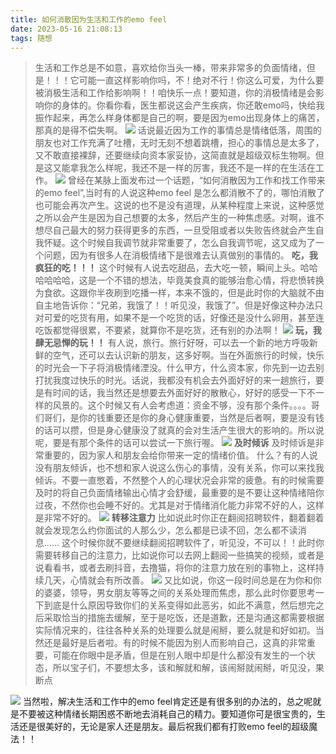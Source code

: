```yaml
---
title: 如何消散因为生活和工作的emo feel
date: 2023-05-16 21:08:13
tags: 随想
---
```


> 生活和工作总是不如意，喜欢给你当头一棒，带来非常多的负面情绪，但是！！！它可能一直这样影响你吗，不！绝对不行！你这么可爱，为什么要被消极生活和工作给影响啊！！咱快乐一点！要知道，你的消极情绪是会影响你的身体的。你看你看，医生都说这会产生疾病，你还敢emo吗，快给我振作起来，再怎么样身体都是自己的啊，要是因为emo出现身体上的痛苦，那真的是得不偿失啊。
[![](https://pic3.zhimg.com/80/v2-6665406991202955c01573b42e75c63a_720w.webp)](http://pic3.zhimg.com/80/v2-6665406991202955c01573b42e75c63a_720w.webp)
     话说最近因为工作的事情总是情绪低落，周围的朋友也对工作充满了吐槽，无时无刻不想着跳槽，担心的事情总是太多了，又不敢直接裸辞，还要继续向资本家妥协，这简直就是超级双标生物啊。但是这又能拿我怎么样呢，我还不是一样的厉害，我还不是一样的在生活在工作。
[![](https://pic3.zhimg.com/80/v2-f6c08b45b439f4e8c54418f1b7b2b13e_720w.webp)](http://pic3.zhimg.com/80/v2-f6c08b45b439f4e8c54418f1b7b2b13e_720w.webp)
      曾经在某脉上面发布过一个话题，“如何消散因为工作和找工作带来的emo feel”,当时有的人说这种emo feel 是怎么都消散不了的，哪怕消散了也可能会再次产生。这说的也不是没有道理，从某种程度上来说，这种感觉之所以会产生是因为自己想要的太多，然后产生的一种焦虑感。对啊，谁不想尽自己最大的努力获得更多的东西，一旦受阻或者以失败告终就会产生自我怀疑。这个时候自我调节就非常重要了，怎么自我调节呢，这又成为了一个问题，因为有很多人在消极情绪下是很难去认真做别的事情的。
**吃，我疯狂的吃！！！**
      这个时候有人说去吃甜品，去大吃一顿，瞬间上头。哈哈哈哈哈哈，这是一个不错的想法，毕竟美食真的能够治愈心情，将悲愤转换为食欲。这跟你半夜刷到吃播一样，本来不饿的，但是此时你的大脑就不由自主地告诉你：“兄弟，我饿了！！听见没，我饿了”。但是好像这种办法只对可爱的吃货有用，如果不是一个吃货的话，好像还是没什么卵用，甚至连吃饭都觉得很累，不要紧，就算你不是吃货，还有别的办法啊！
[![](https://pic4.zhimg.com/80/v2-80f9d35ffd2fd9d6f74e9f10500b7977_720w.webp)](http://pic4.zhimg.com/80/v2-80f9d35ffd2fd9d6f74e9f10500b7977_720w.webp)
**玩，我肆无忌惮的玩！！**
    有人说，旅行。旅行好呀，可以去一个新的地方呼吸新鲜的空气，还可以去认识新的朋友，这多好啊。当在外面旅行的时候，快乐的时光会一下子将消极情绪湮没。什么甲方，什么资本家，你先到一边去别打扰我度过快乐的时光。话说，我都没有机会去外面好好的来一趟旅行，要是有时间的话，我当然还是想要去外面好好的散散心，好好的感受一下不一样的风景的。这个时候又有人会考虑道：资金不够，没有那个条件。。。。哥们哥们，是你的钱重要还是你的身心健康重要，当然是后者啊，要是没有钱的话可以攒，但是身心健康没了就真的会对生活产生很大的影响的。所以说呢，要是有那个条件的话可以尝试一下旅行喔。
[![](https://pic3.zhimg.com/80/v2-57829dc5b13fbe0b0bcde5c2c9cf58f2_720w.webp)](http://pic3.zhimg.com/80/v2-57829dc5b13fbe0b0bcde5c2c9cf58f2_720w.webp)
**及时倾诉**
   及时倾诉是非常重要的，因为家人和朋友会给你带来一定的情绪价值。
   什么？有的人说没有朋友倾诉，也不想和家人说这么伤心的事情，没有关系，你可以来找我倾诉。不要一直憋着，不然整个人的心理状况会非常的疲惫。有的时候需要及时的将自己负面情绪输出心情才会舒缓，最重要的是不要让这种情绪陪你过夜，不然你也会睡不好的。尤其是对于情绪消化能力非常不好的人，这样是非常不好的。
[![](https://pic1.zhimg.com/v2-2363e1a3d629bee40b83c6759e52f198_b.jpg)](http://pic1.zhimg.com/v2-2363e1a3d629bee40b83c6759e52f198_b.jpg)
**转移注意力**
    比如说此时你正在翻阅招聘软件，翻着翻着就会发现怎么约你面试的人那么少，怎么都是已读不回，怎么都不读消息......  这个时候你就不要继续翻阅招聘软件了，听见没，不可以！！此时你需要转移自己的注意力，比如说你可以去网上翻阅一些搞笑的视频，或者是说看看书，或者去刷抖音，去撸猫，将你的注意力放在别的事物上，这样持续几天，心情就会有所改善。
    [![](https://pic4.zhimg.com/80/v2-89657fbed7289e2c1c45733776701e1f_720w.webp)](http://pic4.zhimg.com/80/v2-89657fbed7289e2c1c45733776701e1f_720w.webp)
	又比如说，你这一段时间总是在为你和你的婆婆，领导，男女朋友等等之间的关系处理而焦虑，那么此时你要思考一下到底是什么原因导致你们的关系变得如此恶劣，如此不满意，然后想完之后采取恰当的措施去缓解，至于是吃饭，还是道歉，还是沟通这都需要根据实际情况来的，往往各种关系的处理要么就是闹掰，要么就是和好如初。当然还是最好是后者啦。有的时候不能因为别人而影响自己，这真的非常重要，可能在你眼中是矛盾，但是在别人眼中却是什么都没有发生的一个状态，所以宝子们，不要想太多，该和解就和解，该闹掰就闹掰，听见没，果断点

[![](https://pic2.zhimg.com/v2-3fb5f4403c54a8252ea2d496e9df111d_b.webp)](https://pic2.zhimg.com/v2-3fb5f4403c54a8252ea2d496e9df111d_b.webp)
     当然啦，解决生活和工作中的emo feel肯定还是有很多别的办法的，总之呢就是不要被这种情绪长期困惑不断地去消耗自己的精力。要知道你可是很宝贵的，生活还是很美好的，无论是家人还是朋友。最后祝我们都有打败emo feel的超级魔法！！

